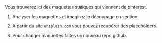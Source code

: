 Vous trouverez ici des maquettes statiques qui viennent de pinterest.

1. Analyser les maquettes et imaginez le découpage en section.

2. A partir du site `unsplash.com` vous pouvez recupérer des placeholders. 

2. Pour changer maquettes faites un nouveau répo github.
